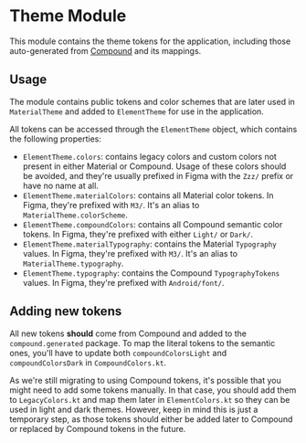 # Theme Module

This module contains the theme tokens for the application, including those auto-generated from [Compound](https://github.com/vector-im/compound-design-tokens) and its mappings.

## Usage

The module contains public tokens and color schemes that are later used in `MaterialTheme` and added to `ElementTheme` for use in the application.

All tokens can be accessed through the `ElementTheme` object, which contains the following properties:

* `ElementTheme.colors`: contains legacy colors and custom colors not present in either Material or Compound. Usage of these colors should be avoided, and they're usually prefixed in Figma with the `Zzz/` prefix or have no name at all.
* `ElementTheme.materialColors`: contains all Material color tokens. In Figma, they're prefixed with `M3/`. It's an alias to `MaterialTheme.colorScheme`.
* `ElementTheme.compoundColors`: contains all Compound semantic color tokens. In Figma, they're prefixed with either `Light/` or `Dark/`.
* `ElementTheme.materialTypography`: contains the Material `Typography` values. In Figma, they're prefixed with `M3/`. It's an alias to `MaterialTheme.typography`.
* `ElementTheme.typography`: contains the Compound `TypographyTokens` values. In Figma, they're prefixed with `Android/font/`.

## Adding new tokens

All new tokens **should** come from Compound and added to the `compound.generated` package. To map the literal tokens to the semantic ones, you'll have to update both `compoundColorsLight` and `compoundColorsDark` in `CompoundColors.kt`.

As we're still migrating to using Compound tokens, it's possible that you might need to add some tokens manually. In that case, you should add them to `LegacyColors.kt` and map them later in `ElementColors.kt` so they can be used in light and dark themes. However, keep in mind this is just a temporary step, as those tokens should either be added later to Compound or replaced by Compound tokens in the future.

